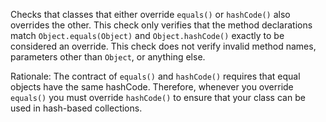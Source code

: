<div>

Checks that classes that either override `equals()` or `hashCode()` also
overrides the other. This check only verifies that the method
declarations match `Object.equals(Object)` and `Object.hashCode()`
exactly to be considered an override. This check does not verify invalid
method names, parameters other than `Object`, or anything else.

</div>

Rationale: The contract of `equals()` and `hashCode()` requires that
equal objects have the same hashCode. Therefore, whenever you override
`equals()` you must override `hashCode()` to ensure that your class can
be used in hash-based collections.
